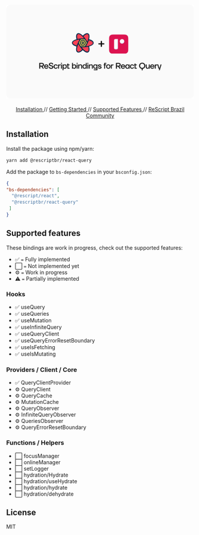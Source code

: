 <p align="center">
  <img src="./assets/logo.svg" /> 
  <br />
  <br />
  <a target="_blank" href="#installation"> Installation </a> //
    <a target="_blank" href="#getting-started"> Getting Started </a> //
    <a target="_blank" href="#supported-features"> Supported Features </a> //
  <a target="_blank" href="https://github.com/rescriptbr"> ReScript Brazil Community </a>
 </p>

## Installation

Install the package using npm/yarn:

```sh
yarn add @rescriptbr/react-query
```

Add the package to `bs-dependencies` in your `bsconfig.json`:

```json
{
"bs-dependencies": [
  "@rescript/react",
  "@rescriptbr/react-query"
 ]
}

```

## Supported features
These bindings are work in progress, check out the supported features:

- ✅ `=` Fully implemented
- ⬜ `=` Not implemented yet
- ⚙️ `=` Work in progress
- ⚠️ `=` Partially implemented

### Hooks

- ✅ useQuery 
- ✅ useQueries 
- ✅ useMutation 
- ✅ useInfiniteQuery
- ✅ useQueryClient
- ✅ useQueryErrorResetBoundary
- ✅ useIsFetching
- ✅ useIsMutating

### Providers / Client / Core

- ✅ QueryClientProvider
- ⚙️ QueryClient 
- ⚙️ QueryCache
- ⚙️ MutationCache
- ⚙️ QueryObserver
- ⚙️ InfiniteQueryObserver
- ⚙️ QueriesObserver
- ⚙️ QueryErrorResetBoundary

### Functions / Helpers

- ⬜ focusManager
- ⬜ onlineManager
- ⬜ setLogger
- ⬜ hydration/Hydrate
- ⬜ hydration/useHydrate
- ⬜ hydration/hydrate
- ⬜ hydration/dehydrate

## License
MIT
